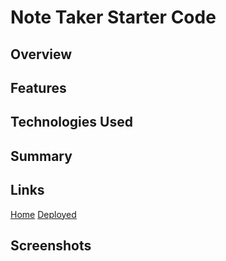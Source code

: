 # Note Taker Starter Code

## Overview


## Features


## Technologies Used


## Summary


## Links
[Home](https://github.com/san1718/mc11_Note_Taker)
[Deployed]()
## Screenshots
